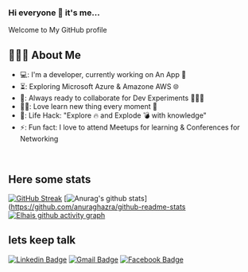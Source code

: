 ### Hi everyone 👋 it's me...
Welcome to My GitHub profile
<br>

## 👨🏻‍💻 About Me

- 💻: I'm a developer, currently working on An App 📱
- ⏳:  Exploring Microsoft Azure & Amazone AWS 🌐
- 🚀: Always ready to collaborate for Dev Experiments 🧑‍🤝‍🧑
- 👨‍💻: Love learn new thing every moment 🧠
- 🎯: Life Hack: "Explore 🔥 and Explode 💣 with knowledge" 
- ⚡: Fun fact: I love to attend Meetups for learning & Conferences for Networking<br>


<br>

## Here some stats
[![GitHub Streak](https://github-readme-streak-stats.herokuapp.com/?user=ElhaiAgassi&theme=tokyonight&hide_border=true)](https://git.io/streak-stats)
[![Anurag's github stats](https://github-readme-stats.vercel.app/api?username=ElhaiAgassi&theme=tokyonight)](https://github.com/anuraghazra/github-readme-stats
[![Elhais github activity graph](https://activity-graph.herokuapp.com/graph?username=ElhaiAgassi&theme=github)](https://github.com/ashutosh00710/github-readme-activity-graph)
## lets keep talk
[![Linkedin Badge](https://img.shields.io/badge/LinkedIn-0077B5?style=for-the-badge&logo=linkedin&logoColor=white&link=https://www.linkedin.com/in/elhai-agassi)](https://www.linkedin.com/in/elhai-agassi)
[![Gmail Badge](https://img.shields.io/badge/Gmail-D14836?style=for-the-badge&logo=gmail&logoColor=white&link=mailto:Elhai.Agassi@gmail.com)](Elhai.Agassi@gmail.com)
[![Facebook Badge](https://img.shields.io/badge/Facebook-1877F2?style=for-the-badge&logo=facebook&logoColor=white&link=https://www.facebook.com/hanan.agassi.56)](https://www.facebook.com/hanan.agassi.56) 

